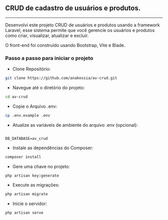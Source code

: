 
## CRUD de cadastro de usuários e produtos.
<hr>
<p>Desenvolvi este projeto CRUD de usuários e produtos usando a framework Laravel, esse sistema permite que você gerencie os usuários e produtos como criar, visualizar, atualizar e excluir.</p>
<p>O front-end foi construído usando Bootstrap, Vite e Blade.</p>


### Passo a passo para iniciar o projeto

- Clone Repositório:
```sh
git clone https://github.com/anakessia/av-crud.git

```
- Navegue até o diretório do projeto:
```sh
cd av-crud
```

- Copie o Arquivo .env:
```sh
cp .env.example .env
```


- Atualize as variáveis de ambiente do arquivo .env (opcional):
```dosini

DB_DATABASE=av_crud

```

- Instale as dependências do Composer:
```sh
composer install
```


- Gere uma chave no projeto:
```sh
php artisan key:generate
```

- Execute as migrações:
```sh
php artisan migrate
```

- Inicie o servidor:
```sh
php artisan serve
```

